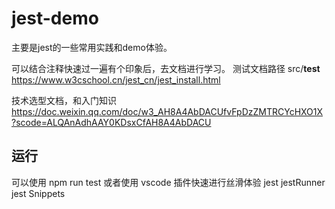 # jest-demo
主要是jest的一些常用实践和demo体验。

可以结合注释快速过一遍有个印象后，去文档进行学习。
测试文档路径 src/__test__
https://www.w3cschool.cn/jest_cn/jest_install.html

技术选型文档，和入门知识
https://doc.weixin.qq.com/doc/w3_AH8A4AbDACUfvFpDzZMTRCYcHXO1X?scode=ALQAnAdhAAY0KDsxCfAH8A4AbDACU


## 运行
可以使用 npm run test
或者使用 vscode 插件快速进行丝滑体验
jest jestRunner jest Snippets